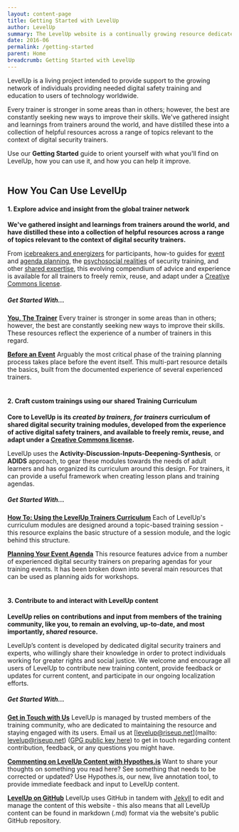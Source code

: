```yaml
---
layout: content-page
title: Getting Started with LevelUp
author: LevelUp
summary: The LevelUp website is a continually growing resource dedicated to sharing knowledge and experience from digital security trainers from around the world - start here to orient yourself with what you'll find on LevelUp, how you can use it, and how you can help it improve.
date: 2016-06
permalink: /getting-started
parent: Home
breadcrumb: Getting Started with LevelUp
---
```

LevelUp is a living project intended to provide support to the growing network of individuals providing needed digital safety training and education to users of technology worldwide.

Every trainer is stronger in some areas than in others; however, the best are constantly seeking new ways to improve their skills. We've gathered insight and learnings from trainers around the world, and have distilled these into a collection of helpful resources across a range of topics relevant to the context of digital security trainers.

Use our **Getting Started** guide to orient yourself with what you'll find on LevelUp, how you can use it, and how you can help it improve.
<br><br>

## How You Can Use LevelUp

#### 1. Explore advice and insight from the global trainer network
**We've gathered insight and learnings from trainers around the world, and have distilled these into a collection of helpful resources across a range of topics relevant to the context of digital security trainers.**

From [icebreakers and energizers]() for participants, how-to guides for [event]() and [agenda planning](), the [psychosocial realities]() of security training, and other [shared expertise](), this evolving compendium of advice and experience is available for all trainers to freely remix, reuse, and adapt under a [Creative Commons license]().

##### Get Started With...
[**You, The Trainer**]()
Every trainer is stronger in some areas than in others; however, the best are constantly seeking new ways to improve their skills. These resources reflect the experience of a number of trainers in this regard.

[**Before an Event**]()
Arguably the most critical phase of the training planning process takes place before the event itself. This multi-part resource details the basics, built from the documented experience of several experienced trainers.
<br><br>

#### 2. Craft custom trainings using our shared Training Curriculum
**Core to LevelUp is its *created by trainers, for trainers* curriculum of shared digital security training modules, developed from the experience of active digital safety trainers, and available to freely remix, reuse, and adapt under a [Creative Commons license]().**

LevelUp uses the **Activity-Discussion-Inputs-Deepening-Synthesis**, or **ADIDS** approach, to gear these modules towards the needs of adult learners and has organized its curriculum around this design. For trainers, it can provide a useful framework when creating lesson plans and training agendas.

##### Get Started With...
[**How To: Using the LevelUp Trainers Curriculum**]()
Each of LevelUp's curriculum modules are designed around a topic-based training session - this resource explains the basic structure of a session module, and the logic behind this structure.

[**Planning Your Event Agenda**]()
This resource features advice from a number of experienced digital security trainers on preparing agendas for your training events. It has been broken down into several main resources that can be used as planning aids for workshops.
<br><br>

#### 3. Contribute to and interact with LevelUp content
**LevelUp relies on contributions and input from members of the training community, like you, to remain an evolving, up-to-date, and most importantly, *shared* resource.**

LevelUp’s content is developed by dedicated digital security trainers and experts, who willingly share their knowledge in order to protect individuals working for greater rights and social justice. We welcome and encourage all users of LevelUp to contribute new training content, provide feedback or updates for current content, and participate in our ongoing localization efforts. 

##### Get Started With...

[**Get in Touch with Us**]()
LevelUp is managed by trusted members of the training community, who are dedicated to maintaining the resource and staying engaged with its users. Email us at [levelup@riseup.net](mailto: levelup@riseup.net) ([GPG public key here]()) to get in touch regarding content contribution, feedback, or any questions you might have.

[**Commenting on LevelUp Content with Hypothes.is**]()
Want to share your thoughts on something you read here? See something that needs to be corrected or updated? Use Hypothes.is, our new, live annotation tool, to provide immediate feedback and input to LevelUp content.

[**LevelUp on GitHub**]()
LevelUp uses GitHub in tandem with [Jekyll](https://jekyllrb.com/) to edit and manage the content of this website - this also means that all LevelUp content can be found in markdown (.md) format via the website's public GitHub repository.
<br><br>














